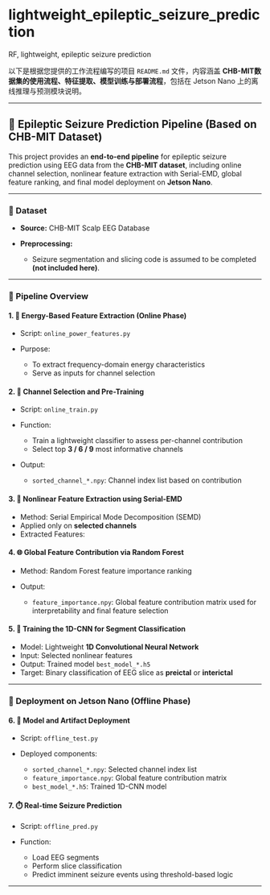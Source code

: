 # lightweight_epileptic_seizure_prediction
RF, lightweight, epileptic seizure prediction

以下是根据您提供的工作流程编写的项目 `README.md` 文件，内容涵盖 **CHB-MIT数据集的使用流程、特征提取、模型训练与部署流程**，包括在 Jetson Nano 上的离线推理与预测模块说明。

---

## 🔬 Epileptic Seizure Prediction Pipeline (Based on CHB-MIT Dataset)

This project provides an **end-to-end pipeline** for epileptic seizure prediction using EEG data from the **CHB-MIT dataset**, including online channel selection, nonlinear feature extraction with Serial-EMD, global feature ranking, and final model deployment on **Jetson Nano**.

---

### 📁 Dataset

* **Source:** CHB-MIT Scalp EEG Database
* **Preprocessing:**

  * Seizure segmentation and slicing code is assumed to be completed **(not included here)**.

---

### 🧠 Pipeline Overview

#### 1. 🔋 Energy-Based Feature Extraction (Online Phase)

* Script: `online_power_features.py`
* Purpose:

  * To extract frequency-domain energy characteristics
  * Serve as inputs for channel selection

#### 2. 📡 Channel Selection and Pre-Training

* Script: `online_train.py`
* Function:

  * Train a lightweight classifier to assess per-channel contribution
  * Select top **3 / 6 / 9** most informative channels
* Output:

  * `sorted_channel_*.npy`: Channel index list based on contribution

#### 3. 🌊 Nonlinear Feature Extraction using Serial-EMD

* Method: Serial Empirical Mode Decomposition (SEMD)
* Applied only on **selected channels**
* Extracted Features:


#### 4. 🌐 Global Feature Contribution via Random Forest

* Method: Random Forest feature importance ranking
* Output:

  * `feature_importance.npy`: Global feature contribution matrix used for interpretability and final feature selection

#### 5. 🧩 Training the 1D-CNN for Segment Classification

* Model: Lightweight **1D Convolutional Neural Network**
* Input: Selected nonlinear features
* Output: Trained model `best_model_*.h5`
* Target: Binary classification of EEG slice as **preictal** or **interictal**

---

### 🚀 Deployment on Jetson Nano (Offline Phase)

#### 6. 🧪 Model and Artifact Deployment

* Script: `offline_test.py`
* Deployed components:

  * `sorted_channel_*.npy`: Selected channel index list
  * `feature_importance.npy`: Global feature contribution matrix
  * `best_model_*.h5`: Trained 1D-CNN model

#### 7. ⏱️ Real-time Seizure Prediction

* Script: `offline_pred.py`
* Function:

  * Load EEG segments
  * Perform slice classification
  * Predict imminent seizure events using threshold-based logic

---

